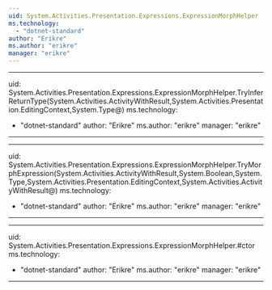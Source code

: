 ```yaml
---
uid: System.Activities.Presentation.Expressions.ExpressionMorphHelper
ms.technology: 
  - "dotnet-standard"
author: "Erikre"
ms.author: "erikre"
manager: "erikre"
---
```


---
uid: System.Activities.Presentation.Expressions.ExpressionMorphHelper.TryInferReturnType(System.Activities.ActivityWithResult,System.Activities.Presentation.EditingContext,System.Type@)
ms.technology: 
  - "dotnet-standard"
author: "Erikre"
ms.author: "erikre"
manager: "erikre"
---

---
uid: System.Activities.Presentation.Expressions.ExpressionMorphHelper.TryMorphExpression(System.Activities.ActivityWithResult,System.Boolean,System.Type,System.Activities.Presentation.EditingContext,System.Activities.ActivityWithResult@)
ms.technology: 
  - "dotnet-standard"
author: "Erikre"
ms.author: "erikre"
manager: "erikre"
---

---
uid: System.Activities.Presentation.Expressions.ExpressionMorphHelper.#ctor
ms.technology: 
  - "dotnet-standard"
author: "Erikre"
ms.author: "erikre"
manager: "erikre"
---
